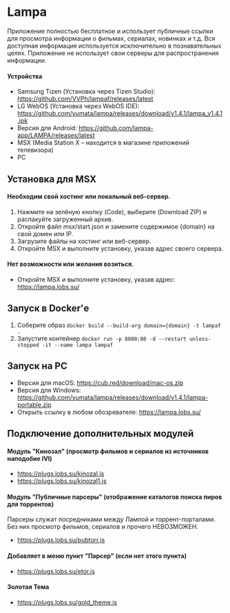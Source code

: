 # Lampa
Приложение полностью бесплатное и использует публичные ссылки для просмотра информации о фильмах, сериалах, новинках и т.д. Вся доступная информация используется исключительно в познавательных целях. Приложение не использует свои серверы для распространения информации.

#### Устройства
* Samsung Tizen (Установка через Tizen Studio): https://github.com/VVPh/lampaf/releases/latest
* LG WebOS (Установка через WebOS IDE): https://github.com/yumata/lampa/releases/download/v1.4.1/lampa_v1.4.1.ipk
* Версия для Android: https://github.com/lampa-app/LAMPA/releases/latest
* MSX (Media Station X – находится в магазине приложений телевизора)
* PC

## Установка для MSX
#### Необходим свой хостинг или локальный веб-сервер.
1. Нажмите на зелёную кнопку (Code), выберите (Download ZIP) и распакуйте загруженный архив.
2. Откройте файл msx/start.json и замените содержимое {domain} на свой домен или IP.
3. Загрузите файлы на хостинг или веб-сервер.
4. Откройте MSX и выполните установку, указав адрес своего сервера.

#### Нет возможности или желания возиться.
* Откройте MSX и выполните установку, указав адрес: https://lampa.lobs.su/

## Запуск в Docker'е
1. Соберите образ `docker build --build-arg domain={domain} -t lampaf . `
2. Запустите контейнер `docker run -p 8080:80 -d --restart unless-stopped -it --name lampa lampaf`

## Запуск на PC
* Версия для macOS: https://cub.red/download/mac-os.zip
* Версия для Windows: https://github.com/yumata/lampa/releases/download/v1.4.1/lampa-portable.zip
* Открыть ссылку в любом обозревателе: https://lampa.lobs.su/

## Подключение дополнительных модулей
#### Модуль "Кинозал" (просмотр фильмов и сериалов из источников наподобие IVI)
* https://plugs.lobs.su/kinozal.js
* https://plugs.lobs.su/kinozal1.js

#### Модуль "Публичные парсеры" (отображение каталогов поиска пиров для торрентов)
Парсеры служат посредниками между Лампой и торрент-порталами. Без них просмотр фильмов, сериалов и прочего НЕВОЗМОЖЕН.
* https://plugs.lobs.su/pubtorr.js

#### Добавляет в меню пункт "Парсер" (если нет этого пункта)
* https://plugs.lobs.su/etor.js

#### Золотая Тема
* https://plugs.lobs.su/gold_theme.js
